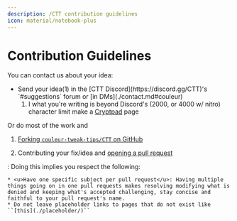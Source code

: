 ```yaml
---
description: /CTT contribution guidelines
icon: material/notebook-plus
---
```


# Contribution Guidelines

You can contact us about your idea:

* <div class="annotate" markdown>Send your idea(1) in the [CTT Discord](https://discord.gg/CTT)'s `#suggestions` forum or [in DMs](./contact.md#couleur)</div>

    1.  I what you're writing is beyond Discord's (2000, or 4000 w/ nitro) character limit make a [Cryptpad](https://cryptpad.fr/pad/) page

Or do most of the work and 

1. [Forking `couleur-tweak-tips/CTT` on GitHub](https://github.com/couleur-tweak-tips/CTT/fork) 

2. Contributing your fix/idea and [opening a pull request](https://github.com/couleur-tweak-tips/CTT/pulls)

:   Doing this implies you respect the following:

    * <u>Have one specific subject per pull request</u>: Having multiple things going on in one pull requests makes resolving modifying what is denied and keeping what's accepted challenging, stay concise and faithful to your pull request's name.
    * Do not leave placeholder links to pages that do not exist like ``[this](./placeholder/)``
